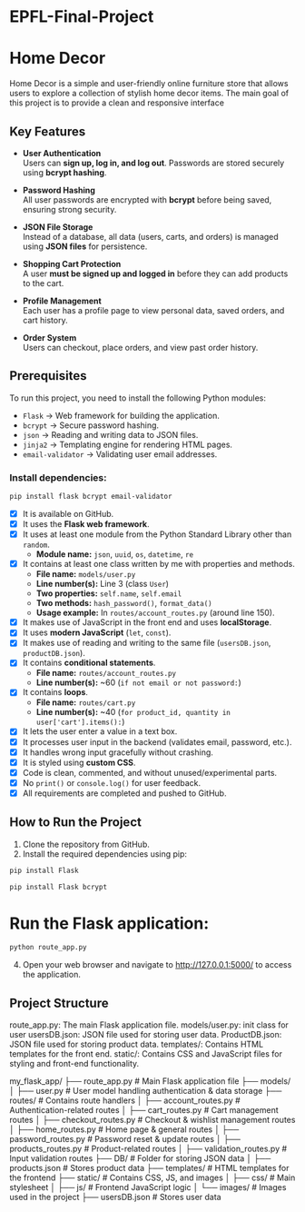 # EPFL-Final-Project

# Home Decor 
Home Decor is a simple and user-friendly online furniture store that allows users to explore a collection of stylish home decor items. The main goal of this project is to provide a clean and responsive interface

##  Key Features  

- **User Authentication**  
  Users can **sign up, log in, and log out**. Passwords are stored securely using **bcrypt hashing**.  

- **Password Hashing**  
  All user passwords are encrypted with **bcrypt** before being saved, ensuring strong security.  

- **JSON File Storage**  
  Instead of a database, all data (users, carts, and orders) is managed using **JSON files** for persistence.  

- **Shopping Cart Protection**  
  A user **must be signed up and logged in** before they can add products to the cart.  

- **Profile Management**  
  Each user has a profile page to view personal data, saved orders, and cart history.  

- **Order System**  
  Users can checkout, place orders, and view past order history.  



## Prerequisites 
To run this project, you need to install the following Python modules:  

- `Flask` → Web framework for building the application.  
- `bcrypt` → Secure password hashing.  
- `json` → Reading and writing data to JSON files.  
- `jinja2` → Templating engine for rendering HTML pages.  
- `email-validator` → Validating user email addresses.  

### Install dependencies:  

```bash
pip install flask bcrypt email-validator
```

- [x] It is available on GitHub.  
- [x] It uses the **Flask web framework**.  
- [x] It uses at least one module from the Python Standard Library other than `random`.  
  - **Module name:** `json`, `uuid`, `os`, `datetime`, `re`  
- [x] It contains at least one class written by me with properties and methods.  
  - **File name:** `models/user.py`  
  - **Line number(s):** Line 3 (class `User`)  
  - **Two properties:** `self.name`, `self.email`  
  - **Two methods:** `hash_password()`, `format_data()`  
  - **Usage example:** In `routes/account_routes.py` (around line 150).  
- [x] It makes use of JavaScript in the front end and uses **localStorage**.  
- [x] It uses **modern JavaScript** (`let`, `const`).  
- [x] It makes use of reading and writing to the same file (`usersDB.json`, `productDB.json`).  
- [x] It contains **conditional statements**.  
  - **File name:** `routes/account_routes.py`  
  - **Line number(s):** ~60 (`if not email or not password:`)  
- [x] It contains **loops**.  
  - **File name:** `routes/cart.py`  
  - **Line number(s):** ~40 (`for product_id, quantity in user['cart'].items():`)  
- [x] It lets the user enter a value in a text box.  
- [x] It processes user input in the backend (validates email, password, etc.).  
- [x] It handles wrong input gracefully without crashing.  
- [x] It is styled using **custom CSS**.  
- [x] Code is clean, commented, and without unused/experimental parts.  
- [x] No `print()` or `console.log()` for user feedback.  
- [x] All requirements are completed and pushed to GitHub.

## How to Run the Project

1. Clone the repository from GitHub.
2. Install the required dependencies using pip:
```bash
pip install Flask 
```
```bash
pip install Flask bcrypt
```
# Run the Flask application:
```bash
python route_app.py
```

4. Open your web browser and navigate to http://127.0.0.1:5000/ to access the application.


## Project Structure
route_app.py: The main Flask application file.
models/user.py: init class for user
usersDB.json: JSON file used for storing user data.
ProductDB.json: JSON file used for storing product data.
templates/: Contains HTML templates for the front end.
static/: Contains CSS and JavaScript files for styling and front-end functionality.



my_flask_app/
├── route_app.py              # Main Flask application file
├── models/
│   ├── user.py               # User model handling authentication & data storage
├── routes/                   # Contains route handlers
│   ├── account_routes.py     # Authentication-related routes
│   ├── cart_routes.py        # Cart management routes
│   ├── checkout_routes.py    # Checkout & wishlist management routes
│   ├── home_routes.py        # Home page & general routes
│   ├── password_routes.py    # Password reset & update routes
│   ├── products_routes.py    # Product-related routes
│   ├── validation_routes.py  # Input validation routes
├── DB/                       # Folder for storing JSON data
│   ├── products.json         # Stores product data
├── templates/                # HTML templates for the frontend
├── static/                   # Contains CSS, JS, and images
│   ├── css/                  # Main stylesheet
│   ├── js/                   # Frontend JavaScript logic
│   └── images/               # Images used in the project
├── usersDB.json              # Stores user data



